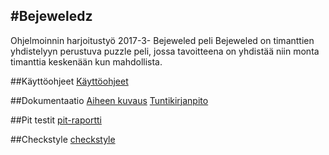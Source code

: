 
#Bejeweledz
--

Ohjelmoinnin harjoitustyö 2017-3- Bejeweled peli
Bejeweled on timanttien yhdistelyyn perustuva puzzle peli, jossa tavoitteena on yhdistää niin monta timanttia keskenään kun mahdollista.


##Käyttöohjeet
[Käyttöohjeet](https://github.com/Katri96/Bejeweledz/blob/master/dokumentaatio/Kayttoohjeet.md)

##Dokumentaatio
[Aiheen kuvaus](https://github.com/Katri96/Bejeweledz/blob/master/dokumentaatio/aiheenKuvausJaRakenne.md)
[Tuntikirjanpito](https://github.com/Katri96/Bejeweledz/blob/master/dokumentaatio/tuntikirjanpito.md)


##Pit testit
[pit-raportti](http://htmlpreview.github.io/?https://github.com/Katri96/Bejeweledz/blob/master/dokumentaatio/target/pit-reports/201702241545/index.html)

##Checkstyle
[checkstyle](http://htmlpreview.github.io/?https://github.com/Katri96/Bejeweledz/blob/master/dokumentaatio/target/site/checkstyle.html)

